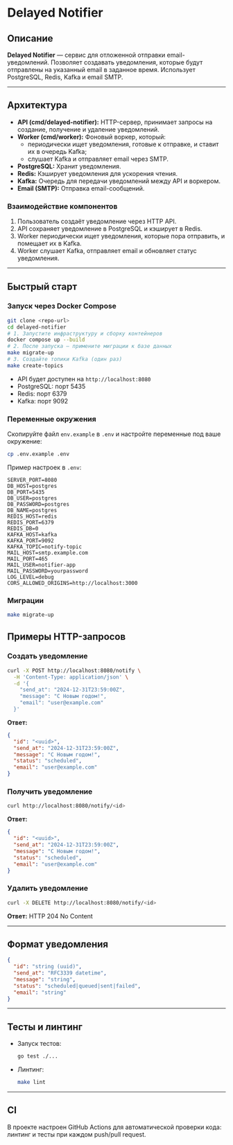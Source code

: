 # Delayed Notifier

## Описание

**Delayed Notifier** — сервис для отложенной отправки email-уведомлений. Позволяет создавать уведомления, которые будут отправлены на указанный email в заданное время. Использует PostgreSQL, Redis, Kafka и email SMTP.

---

## Архитектура

- **API (cmd/delayed-notifier):** HTTP-сервер, принимает запросы на создание, получение и удаление уведомлений.
- **Worker (cmd/worker):** Фоновый воркер, который:
  - периодически ищет уведомления, готовые к отправке, и ставит их в очередь Kafka;
  - слушает Kafka и отправляет email через SMTP.
- **PostgreSQL:** Хранит уведомления.
- **Redis:** Кэширует уведомления для ускорения чтения.
- **Kafka:** Очередь для передачи уведомлений между API и воркером.
- **Email (SMTP):** Отправка email-сообщений.

### Взаимодействие компонентов

1. Пользователь создаёт уведомление через HTTP API.
2. API сохраняет уведомление в PostgreSQL и кэширует в Redis.
3. Worker периодически ищет уведомления, которые пора отправить, и помещает их в Kafka.
4. Worker слушает Kafka, отправляет email и обновляет статус уведомления.

---

## Быстрый старт

### Запуск через Docker Compose

```bash
git clone <repo-url>
cd delayed-notifier
# 1. Запустите инфраструктуру и сборку контейнеров
docker compose up --build
# 2. После запуска — примените миграции к базе данных
make migrate-up
# 3. Создайте топики Kafka (один раз)
make create-topics
```

- API будет доступен на `http://localhost:8080`
- PostgreSQL: порт 5435
- Redis: порт 6379
- Kafka: порт 9092

### Переменные окружения

Скопируйте файл `env.example` в `.env` и настройте переменные под ваше окружение:

```bash
cp .env.example .env
```

Пример настроек в `.env`:

```
SERVER_PORT=8080
DB_HOST=postgres
DB_PORT=5435
DB_USER=postgres
DB_PASSWORD=postgres
DB_NAME=postgres
REDIS_HOST=redis
REDIS_PORT=6379
REDIS_DB=0
KAFKA_HOST=kafka
KAFKA_PORT=9092
KAFKA_TOPIC=notify-topic
MAIL_HOST=smtp.example.com
MAIL_PORT=465
MAIL_USER=notifier-app
MAIL_PASSWORD=yourpassword
LOG_LEVEL=debug
CORS_ALLOWED_ORIGINS=http://localhost:3000
```

### Миграции

```bash
make migrate-up
```

## Примеры HTTP-запросов

### Создать уведомление

```bash
curl -X POST http://localhost:8080/notify \
  -H 'Content-Type: application/json' \
  -d '{
    "send_at": "2024-12-31T23:59:00Z",
    "message": "С Новым годом!",
    "email": "user@example.com"
  }'
```
**Ответ:**
```json
{
  "id": "<uuid>",
  "send_at": "2024-12-31T23:59:00Z",
  "message": "С Новым годом!",
  "status": "scheduled",
  "email": "user@example.com"
}
```

### Получить уведомление

```bash
curl http://localhost:8080/notify/<id>
```
**Ответ:**
```json
{
  "id": "<uuid>",
  "send_at": "2024-12-31T23:59:00Z",
  "message": "С Новым годом!",
  "status": "scheduled",
  "email": "user@example.com"
}
```

### Удалить уведомление

```bash
curl -X DELETE http://localhost:8080/notify/<id>
```
**Ответ:** HTTP 204 No Content

---

## Формат уведомления

```json
{
  "id": "string (uuid)",
  "send_at": "RFC3339 datetime",
  "message": "string",
  "status": "scheduled|queued|sent|failed",
  "email": "string"
}
```

---

## Тесты и линтинг

- Запуск тестов:
  ```bash
  go test ./...
  ```
- Линтинг:
  ```bash
  make lint
  ```

---

## CI

В проекте настроен GitHub Actions для автоматической проверки кода: линтинг и тесты при каждом push/pull request.

